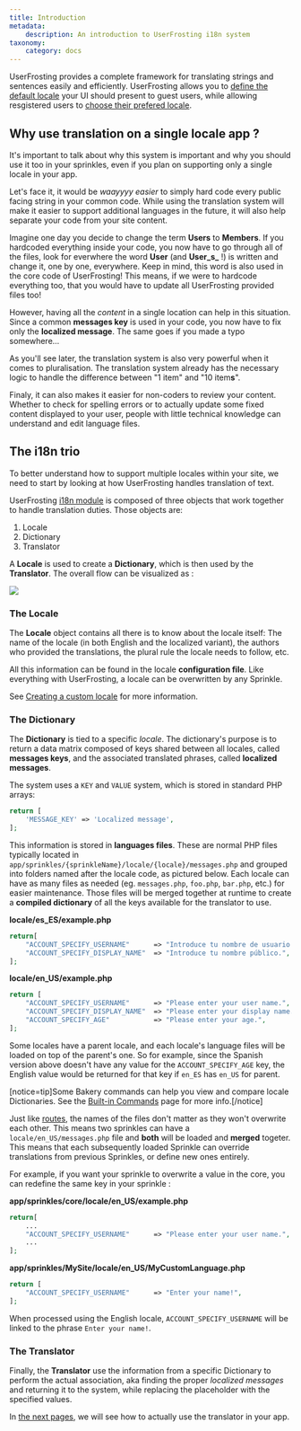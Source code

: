 ```yaml
---
title: Introduction
metadata:
    description: An introduction to UserFrosting i18n system
taxonomy:
    category: docs
---
```


UserFrosting provides a complete framework for translating strings and sentences easily and efficiently. UserFrosting allows you to [define the default locale](/i18n/site-locale#the-default-locale) your UI should present to guest users, while allowing resgistered users to [choose their prefered locale](/i18n/site-locale#the-available-user-locales).

## Why use translation on a single locale app ?

It's important to talk about why this system is important and why you should use it too in your sprinkles, even if you plan on supporting only a single locale in your app.

Let's face it, it would be _waayyyy easier_ to simply hard code every public facing string in your common code. While using the translation system will make it easier to support additional languages in the future, it will also help separate your code from your site content.

Imagine one day you decide to change the term **Users** to **Members**. If you hardcoded everything inside your code, you now have to go through all of the files, look for everwhere the word **User** (and **User_s_** !) is written and change it, one by one, everywhere. Keep in mind, this word is also used in the core code of UserFrosting! This means, if we were to hardcode everything too, that you would have to update all UserFrosting provided files too!

However, having all the _content_ in a single location can help in this situation. Since a common **messages key** is used in your code, you now have to fix only the **localized message**. The same goes if you made a typo somewhere...

As you'll see later, the translation system is also very powerful when it comes to pluralisation. The translation system already has the necessary logic to handle the difference between "1 item" and "10 item**s**".

Finaly, it can also makes it easier for non-coders to review your content. Whether to check for spelling errors or to actually update some fixed content displayed to your user, people with little technical knowledge can understand and edit language files.

## The i18n trio

To better understand how to support multiple locales within your site, we need to start by looking at how UserFrosting handles translation of text.

UserFrosting [i18n module](https://github.com/userfrosting/i18n) is composed of three objects that work together to handle translation duties. Those objects are:

1. Locale
2. Dictionary
3. Translator

A **Locale** is used to create a **Dictionary**, which is then used by the **Translator**. The overall flow can be visualized as :

![](/images/i18n/diagram.png)

### The Locale

The **Locale** object contains all there is to know about the locale itself: The name of the locale (in both English and the localized variant), the authors who provided the translations, the plural rule the locale needs to follow, etc.

All this information can be found in the locale **configuration file**. Like everything with UserFrosting, a locale can be overwritten by any Sprinkle.

See [Creating a custom locale](/i18n/custom-locale) for more information.

### The Dictionary

The **Dictionary** is tied to a specific _locale_. The dictionary's purpose is to return a data matrix composed of keys shared between all locales, called **messages keys**, and the associated translated phrases, called **localized messages**.

The system uses a `KEY` and `VALUE` system, which is stored in standard PHP arrays:

```php
return [
    'MESSAGE_KEY' => 'Localized message',
];
```

This information is stored in **languages files**. These are normal PHP files typically located in `app/sprinkles/{sprinkleName}/locale/{locale}/messages.php` and grouped into folders named after the locale code, as pictured below. Each locale can have as many files as needed (eg. `messages.php`, `foo.php`, `bar.php`, etc.) for easier maintenance. Those files will be merged together at runtime to create a **compiled dictionary** of all the keys available for the translator to use.

**locale/es_ES/example.php**

```php
return[
	"ACCOUNT_SPECIFY_USERNAME"      => "Introduce tu nombre de usuario.",
	"ACCOUNT_SPECIFY_DISPLAY_NAME"  => "Introduce tu nombre público.",
];
```

**locale/en_US/example.php**

```php
return [
	"ACCOUNT_SPECIFY_USERNAME"      => "Please enter your user name.",
    "ACCOUNT_SPECIFY_DISPLAY_NAME"  => "Please enter your display name.",
    "ACCOUNT_SPECIFY_AGE"           => "Please enter your age.",
];
```

Some locales have a parent locale, and each locale's language files will be loaded on top of the parent's one. So for example, since the Spanish version above doesn't have any value for the `ACCOUNT_SPECIFY_AGE` key, the English value would be returned for that key if `en_ES` has `en_US` for parent.

[notice=tip]Some Bakery commands can help you view and compare locale Dictionaries. See the [Built-in Commands](/cli/commands#locale-compare) page for more info.[/notice]

Just like [routes](/routes-and-controllers/front-controller), the names of the files don't matter as they won't overwrite each other. This means two sprinkles can have a `locale/en_US/messages.php` file and **both** will be loaded and **merged** togeter. This means that each subsequently loaded Sprinkle can override translations from previous Sprinkles, or define new ones entirely.

For example, if you want your sprinkle to overwrite a value in the core, you can redefine the same key in your sprinkle :

**app/sprinkles/core/locale/en_US/example.php**

```php
return[
    ...
    "ACCOUNT_SPECIFY_USERNAME"      => "Please enter your user name.",
    ...
];
```

**app/sprinkles/MySite/locale/en_US/MyCustomLanguage.php**

```php
return [
	"ACCOUNT_SPECIFY_USERNAME"      => "Enter your name!",
];
```

When processed using the English locale, `ACCOUNT_SPECIFY_USERNAME` will be linked to the phrase `Enter your name!`.

### The Translator

Finally, the **Translator** use the information from a specific Dictionary to perform the actual association, aka finding the proper _localized messages_ and returning it to the system, while replacing the placeholder with the specified values.

In [the next pages](/i18n/translator), we will see how to actually use the translator in your app.
